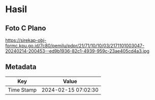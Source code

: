 # Hasil

## Foto C Plano

https://sirekap-obj-formc.kpu.go.id/7c80/pemilu/pdpr/21/71/10/10/03/2171101003047-20240214-200453--ed9b1936-82c1-4939-959c-23ae405cd4a3.jpg


## Metadata

| Key        | Value               |
| ---------- | ------------------- |
| Time Stamp | 2024-02-15 07:02:30 |



